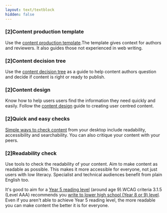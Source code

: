 ```yaml
---
layout: text/textblock
hidden: false
---
```


### [2]Content production template

Use the [content production template](../content-production-template/).The template gives context for authors and reviewers. It also guides those not experienced in web writing.

### [2]Content decision tree

Use the [content decision tree](../content-decision-tree) as a guide to help content authors question and decide if content is right or ready to publish.

### [2]Content design

Know how to help users users find the information they need quickly and easily. Follow the [content design](/creating-user-centred-content/content-design/) guide to creating user centred content.

### [2]Quick and easy checks

[Simple ways to check content](/creating-user-centred-content/testing-content/content-simple-checks/) from your desktop include readability, accessibility and searchability. You can also critique your content with your peers.

### [2]Readability check

Use tools to check the readability of your content. Aim to make content as readable as possible. This makes it more accessible for everyone, not just users with low literacy. Specialist and technical audiences benefit from plain English too.

It's good to aim for a [Year 5 reading level](https://guides.service.gov.au/content-guide/writing-style/#readability) (around age 9).WCAG criteria 3.1.5 (Level AAA) recommends you [write to lower high school (Year 8 or 9) level](https://guides.service.gov.au/content-guide/accessibility-inclusivity/#wcag-2-0-for-content-authors). Even if you aren't able to achieve Year 5 reading level, the more readable you can make content the better it is for everyone.
